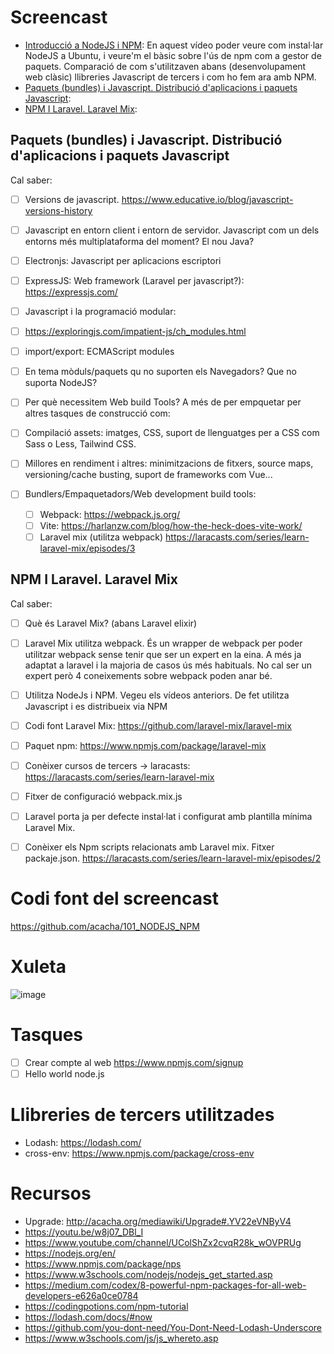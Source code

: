 # Screencast

- [Introducció a NodeJS i NPM](https://youtu.be/tdVbtP4xtk0): En aquest vídeo poder veure com instal·lar NodeJS a Ubuntu, i veure'm el bàsic sobre l'ús de npm com a gestor de paquets. Comparació de com s'utilitzaven abans (desenvolupament web clàsic) llibreries Javascript de tercers i com ho fem ara amb NPM.
- [Paquets (bundles) i Javascript. Distribució d'aplicacions i paquets Javascript](): 
- [NPM I Laravel. Laravel Mix]():

## Paquets (bundles) i Javascript. Distribució d'aplicacions i paquets Javascript

Cal saber:

- [ ] Versions de javascript. https://www.educative.io/blog/javascript-versions-history
- [ ] Javascript en entorn client i entorn de servidor. Javascript com un dels entorns més multiplataforma del moment? El nou Java?
- [ ] Electronjs: Javascript per aplicacions escriptori
- [ ] ExpressJS: Web framework (Laravel per javascript?): https://expressjs.com/
- [ ] Javascript i la programació modular:
- [ ] https://exploringjs.com/impatient-js/ch_modules.html
- [ ] import/export: ECMAScript modules 
- [ ] En tema mòduls/paquets qu no suporten els Navegadors? Que no suporta NodeJS?
- [ ] Per què necessitem Web build Tools? A més de per empquetar per altres tasques de construcció com: 
- [ ] Compilació assets: imatges, CSS, suport de llenguatges per a CSS com Sass o Less, Tailwind CSS.
- [ ] Millores en rendiment i altres: minimitzacions de fitxers, source maps, versioning/cache busting, suport de frameworks com Vue...

- [ ] Bundlers/Empaquetadors/Web development build tools:
  - [ ] Webpack: https://webpack.js.org/
  - [ ] Vite: https://harlanzw.com/blog/how-the-heck-does-vite-work/
  - [ ] Laravel mix (utilitza webpack) https://laracasts.com/series/learn-laravel-mix/episodes/3

## NPM I Laravel. Laravel Mix

Cal saber:
- [ ] Què és Laravel Mix? (abans Laravel elixir)
- [ ] Laravel Mix utilitza webpack. És un wrapper de webpack per poder utilitzar webpack sense tenir que ser un expert en la eina. A més ja adaptat a laravel i la majoria de casos ús més habituals. No cal ser un expert però 4 coneixements sobre webpack poden anar bé.
- [ ] Utilitza NodeJs i NPM. Vegeu els vídeos anteriors. De fet utilitza Javascript i es distribueix via NPM 
- [ ] Codi font Laravel Mix: https://github.com/laravel-mix/laravel-mix
- [ ] Paquet npm: https://www.npmjs.com/package/laravel-mix  
- [ ] Conèixer cursos de tercers -> laracasts: https://laracasts.com/series/learn-laravel-mix
- [ ] Fitxer de configuració webpack.mix.js
- [ ] Laravel porta ja per defecte instal·lat i configurat amb plantilla mínima Laravel Mix.
- [ ] Conèixer els Npm scripts relacionats amb Laravel mix. Fitxer packaje.json. https://laracasts.com/series/learn-laravel-mix/episodes/2


# Codi font del screencast

https://github.com/acacha/101_NODEJS_NPM

# Xuleta

![image](https://user-images.githubusercontent.com/4015406/136238320-90e8df3b-2e40-469a-ac5a-8c4b9a72196a.png)


# Tasques

- [ ] Crear compte al web https://www.npmjs.com/signup
- [ ] Hello world node.js

# Llibreries de tercers utilitzades
- Lodash: https://lodash.com/
- cross-env: https://www.npmjs.com/package/cross-env

# Recursos
- Upgrade: http://acacha.org/mediawiki/Upgrade#.YV22eVNByV4
- https://youtu.be/w8j07_DBl_I
- https://www.youtube.com/channel/UColShZx2cvqR28k_wOVPRUg
- https://nodejs.org/en/
- https://www.npmjs.com/package/nps
- https://www.w3schools.com/nodejs/nodejs_get_started.asp
- https://medium.com/codex/8-powerful-npm-packages-for-all-web-developers-e626a0ce0784
- https://codingpotions.com/npm-tutorial
- https://lodash.com/docs/#now
- https://github.com/you-dont-need/You-Dont-Need-Lodash-Underscore
- https://www.w3schools.com/js/js_whereto.asp
